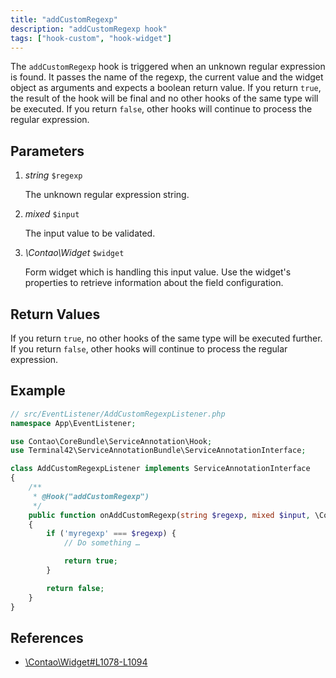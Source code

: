 ```yaml
---
title: "addCustomRegexp"
description: "addCustomRegexp hook"
tags: ["hook-custom", "hook-widget"]
---
```


The `addCustomRegexp` hook is triggered when an unknown regular expression is 
found. It passes the name of the regexp, the current value and the widget 
object as arguments and expects a boolean return value. If you return `true`,
the result of the hook will be final and no other hooks of the same type will
be executed. If you return `false`, other hooks will continue to process the
regular expression.


## Parameters

1. *string* `$regexp`

    The unknown regular expression string.

2. *mixed* `$input`

    The input value to be validated.

3. *\Contao\Widget* `$widget`

    Form widget which is handling this input value.
    Use the widget's properties to retrieve information about the field configuration.


## Return Values

If you return `true`, no other hooks of the same type will be executed further. If
you return `false`, other hooks will continue to process the regular expression.


## Example

```php
// src/EventListener/AddCustomRegexpListener.php
namespace App\EventListener;

use Contao\CoreBundle\ServiceAnnotation\Hook;
use Terminal42\ServiceAnnotationBundle\ServiceAnnotationInterface;

class AddCustomRegexpListener implements ServiceAnnotationInterface
{
    /**
     * @Hook("addCustomRegexp")
     */
    public function onAddCustomRegexp(string $regexp, mixed $input, \Contao\Widget $widget): bool
    {
        if ('myregexp' === $regexp) {
            // Do something …

            return true;
        }

        return false;
    }
}
```


## References

* [\Contao\Widget#L1078-L1094](https://github.com/contao/contao/blob/4.7.6/core-bundle/src/Resources/contao/library/Contao/Widget.php#L1078-L1094)
